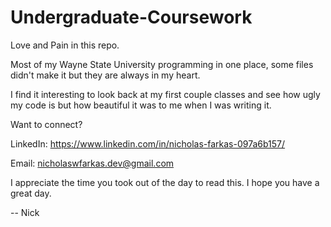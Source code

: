 # Undergraduate-Coursework

Love and Pain in this repo.

Most of my Wayne State University programming in one place, some files didn't make it but they are always in my heart.

I find it interesting to look back at my first couple classes and see how ugly my code is but how beautiful it was to me when I was writing it.

Want to connect?

LinkedIn: https://www.linkedin.com/in/nicholas-farkas-097a6b157/

Email: nicholaswfarkas.dev@gmail.com

I appreciate the time you took out of the day to read this. I hope you have a great day.

-- Nick
